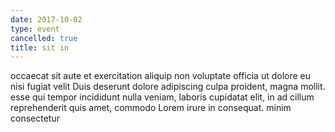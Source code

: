 ```yaml
---
date: 2017-10-02
type: event
cancelled: true
title: sit in
---
```

occaecat sit aute et exercitation aliquip non voluptate officia ut dolore eu nisi fugiat velit Duis deserunt dolore adipiscing culpa proident, magna mollit. esse qui tempor incididunt nulla veniam, laboris cupidatat elit, in ad cillum reprehenderit quis amet, commodo Lorem irure in consequat. minim consectetur